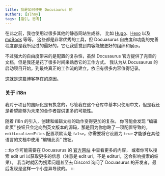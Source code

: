 ```yaml
---
title: 我是如何使用 Docusaurus 的
authors: [slhmy]
tags: [指引, 思考]
---
```


在此之前，我也使用过很多其他的静态网站生成器，
比如 [Hugo](https://gohugo.io/)、[Hexo](https://hexo.io/) 以及 [mdBook](https://github.com/rust-lang/mdBook) 等等。
这些都是非常优秀的工具，但 Docuasurus 自由度和功能的完善程度都是我所见过的最好的，它让我感觉到内容能被更好的组织和展示。

不过强大的自由度带来的是配置的复杂性，虽然 Docusaurus 官方提供了完善的文档，但是我还是花了很多时间来熟悉它的工作方式。
我认为从 Docusaurus 的启动项目开始，到最终真正的工作流的建立，依旧有很多内容值得记录。

这就是这篇博客存在的原因。

<!-- truncate -->

### 关于 i18n

我对于项目的国际化是有执念的，尽管我在这个仓库中基本只使用中文，但是我还是希望能够为未来的合作者提供更多的可能性。

随着 i18n 的引入，创建和编辑文档的动作变得更加的复杂。
你可能会发现 “编辑此页” 按钮只会定向到英文版本的源码，那是因为你忽略了一项配置导致的。
`editLocalizedFiles` 配置项默认是 `false`，你需要将它设置为 `true` 才能够在其他语言的文档中使用 “编辑此页” 按钮。

:::tip
你可能需要在 Docuasurus 的 [官方网站](https://docusaurus.io/) 中查看更多的内容，
或者你可以搜索 edit url 以获取更多的信息（注意是 edit url，不是 editurl，这会影响搜索的结果）。
我当时就因为搜索问题甚至去 Discord 询问了 Docuasurus 的开发者，最后发现是这样一个小差异导致的。
:::
